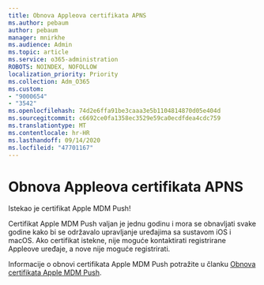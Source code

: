 ```yaml
---
title: Obnova Appleova certifikata APNS
ms.author: pebaum
author: pebaum
manager: mnirkhe
ms.audience: Admin
ms.topic: article
ms.service: o365-administration
ROBOTS: NOINDEX, NOFOLLOW
localization_priority: Priority
ms.collection: Adm_O365
ms.custom:
- "9000654"
- "3542"
ms.openlocfilehash: 74d2e6ffa91be3caaa3e5b1104814870d05e404d
ms.sourcegitcommit: c6692ce0fa1358ec3529e59ca0ecdfdea4cdc759
ms.translationtype: MT
ms.contentlocale: hr-HR
ms.lasthandoff: 09/14/2020
ms.locfileid: "47701167"
---
```

# <a name="renew-apple-apns-certificate"></a>Obnova Appleova certifikata APNS

Istekao je certifikat Apple MDM Push!

Certifikat Apple MDM Push valjan je jednu godinu i mora se obnavljati svake godine kako bi se održavalo upravljanje uređajima sa sustavom iOS i macOS. Ako certifikat istekne, nije moguće kontaktirati registrirane Appleove uređaje, a nove nije moguće registrirati.

Informacije o obnovi certifikata Apple MDM Push potražite u članku [Obnova certifikata Apple MDM Push](https://docs.microsoft.com/intune/enrollment/apple-mdm-push-certificate-get#renew-apple-mdm-push-certificate).
